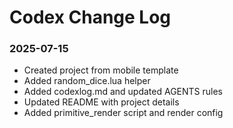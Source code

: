 # Codex Change Log

### 2025-07-15
- Created project from mobile template
- Added random_dice.lua helper
- Added codexlog.md and updated AGENTS rules
- Updated README with project details
- Added primitive_render script and render config
